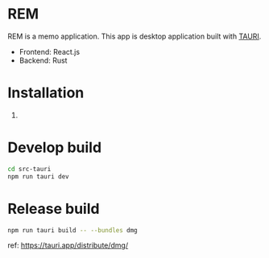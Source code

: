 # REM
REM is a memo application. This app is desktop application built with [TAURI](https://v2.tauri.app/).
- Frontend: React.js
- Backend: Rust

# Installation
1. 

# Develop build
```sh
cd src-tauri
npm run tauri dev
```

# Release build
```bash
npm run tauri build -- --bundles dmg
```
ref: https://tauri.app/distribute/dmg/

